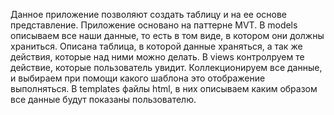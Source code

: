 Данное приложение позволяют создать таблицу и на ее основе представление.
Приложение основано на паттерне MVT.
В models описываем все наши данные, то есть в том виде, в котором они должны храниться.
Описана таблица, в которой данные храняться, а так же действия, которые над ними можно делать.
В views контролруем те действие, которые пользователь увидит. Коллекционируем все данные, и выбираем при помощи какого шаблона это отображение выполняться. 
В templates файлы html, в них описываем каким образом все данные будут показаны пользователю.
